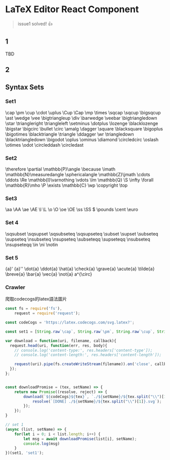 # LaTeX Editor React Component

> issue1 solved! :+1:

## 1

TBD

## 2

## Syntax Sets

### Set1

\cap \pm \cup \cdot \uplus \Cup \Cap \mp \times \sqcap \sqcup \bigsqcup \ast \wedge \vee \bigtriangleup \div \barwedge \veebar \bigtriangledown \star \triangleright \triangleleft \setminus \dotplus \lozenge \blacklozenge \bigstar \bigcirc \bullet \circ \amalg \dagger \square \blacksquare \bigoplus \bigotimes \blacktriangle \triangle \ddagger \wr \triangledown \blacktriangledown \bigodot \oplus \ominus \diamond \circledcirc \oslash \otimes \odot \circleddash \circledast 

### Set2

\therefore \partial \mathbb{P}\angle \because \imath \mathbb{N}\measuredangle \sphericalangle \mathbb{Z}\jmath \cdots \ddots \Re \mathbb{I}\varnothing \vdots \Im \mathbb{Q} \S \infty \forall \mathbb{R}\mho \P \exists \mathbb{C} \wp \copyright \top 

### Set3

\aa \AA \ae \AE \l \L \o \O \oe \OE \ss \SS \$ \pounds \cent \euro 

### Set 4

\sqsubset \sqsupset \sqsubseteq \sqsupseteq \subset \supset \subseteq \supseteq \nsubseteq \nsupseteq \subseteqq \supseteqq \nsubseteq \nsupseteqq \in \ni \notin 

### Set 5

{a}' {a}'' \dot{a} \ddot{a} \hat{a}  \check{a} \grave{a} \acute{a} \tilde{a} \breve{a} \bar{a} \vec{a} \not{a} a^{\circ}

### Crawler

爬取codecogs的latex語法圖片

```js
const fs = require('fs'),
    request = require('request');

const codeCogs = 'https://latex.codecogs.com/svg.latex?';

const set1 = [String.raw`\cap`, String.raw`\pm`, String.raw`\cup`, String.raw`\cdot`, String.raw`\uplus`, String.raw`\Cup`, String.raw`\Cap`, String.raw`\mp`, String.raw`\times`, String.raw`\sqcap`, String.raw`\sqcup`, String.raw`\bigsqcup`, String.raw`\ast`, String.raw`\wedge`, String.raw`\vee`, String.raw`\bigtriangleup`, String.raw`\div`, String.raw`\barwedge`, String.raw`\veebar`, String.raw`\bigtriangledown`, String.raw`\star`, String.raw`\triangleright`, String.raw`\triangleleft`, String.raw`\setminus`, String.raw`\dotplus`, String.raw`\lozenge`, String.raw`\blacklozenge`, String.raw`\bigstar`, String.raw`\bigcirc`, String.raw`\bullet`, String.raw`\circ`, String.raw`\amalg`, String.raw`\dagger`, String.raw`\square`, String.raw`\blacksquare`, String.raw`\bigoplus`, String.raw`\bigotimes`, String.raw`\blacktriangle`, String.raw`\triangle`, String.raw`\ddagger`, String.raw`\wr`, String.raw`\triangledown`, String.raw`\blacktriangledown`, String.raw`\bigodot`, String.raw`\oplus`, String.raw`\ominus`, String.raw`\diamond`, String.raw`\circledcirc`, String.raw`\oslash`, String.raw`\otimes`, String.raw`\odot`, String.raw`\circleddash`, String.raw`\circledast`];

var download = function(uri, filename, callback){
  request.head(uri, function(err, res, body){
    // console.log('content-type:', res.headers['content-type']);
    // console.log('content-length:', res.headers['content-length']);

    request(uri).pipe(fs.createWriteStream(filename)).on('close', callback);
  });
};


const downloadPromise = (tex, setName) => {
    return new Promise((resolve, reject) => {
        download(`${codeCogs}${tex}`, `./${setName}/${tex.split("\\")[1]}.svg` , function(){
            resolve(`[DONE] ./${setName}/${tex.split("\\")[1]}.svg`);
        });
    });
}

// set 1
(async (list, setName) => {
    for(let i = 0; i < list.length; i++) {
        let msg = await downloadPromise(list[i], setName);
        console.log(msg)
    }
})(set1, 'set1');
```


